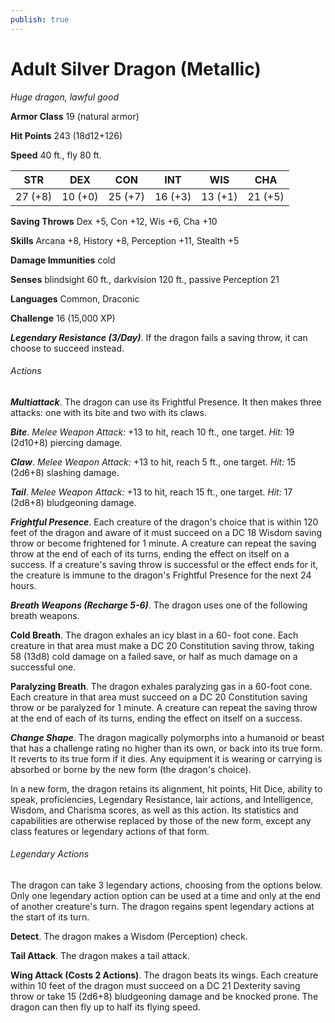 ```yaml
---
publish: true
---
```

# Adult Silver Dragon (Metallic)

*Huge dragon, lawful good*

**Armor Class** 19 (natural armor)

**Hit Points** 243 (18d12+126)

**Speed** 40 ft., fly 80 ft.

| STR     | DEX     | CON     | INT     | WIS     | CHA     |
|---------|---------|---------|---------|---------|---------|
| 27 (+8) | 10 (+0) | 25 (+7) | 16 (+3) | 13 (+1) | 21 (+5) |

**Saving Throws** Dex +5, Con +12, Wis +6, Cha +10

**Skills** Arcana +8, History +8, Perception +11, Stealth +5

**Damage Immunities** cold

**Senses** blindsight 60 ft., darkvision 120 ft., passive Perception 21

**Languages** Common, Draconic

**Challenge** 16 (15,000 XP)

***Legendary Resistance (3/Day)***. If the dragon fails a saving throw, it can choose to succeed instead.

###### Actions

***Multiattack***. The dragon can use its Frightful Presence. It then makes three attacks: one with its bite and two with its claws.

***Bite***. *Melee Weapon Attack:* +13 to hit, reach 10 ft., one target. *Hit:* 19 (2d10+8) piercing damage.

***Claw***. *Melee Weapon Attack:* +13 to hit, reach 5 ft., one target. *Hit:* 15 (2d6+8) slashing damage.

***Tail***. *Melee Weapon Attack:* +13 to hit, reach 15 ft., one target. *Hit:* 17 (2d8+8) bludgeoning damage.

***Frightful Presence***. Each creature of the dragon's choice that is within 120 feet of the dragon and aware of it must succeed on a DC 18 Wisdom saving throw or become frightened for 1 minute. A creature can repeat the saving throw at the end of each of its turns, ending the effect on itself on a success. If a creature's saving throw is successful or the effect ends for it, the creature is immune to the dragon's Frightful Presence for the next 24 hours.

***Breath Weapons (Recharge 5-6)***. The dragon uses one of the following breath weapons.

**Cold Breath**. The dragon exhales an icy blast in a 60- foot cone. Each creature in that area must make a DC 20 Constitution saving throw, taking 58 (13d8) cold damage on a failed save, or half as much damage on a successful one.

**Paralyzing Breath**. The dragon exhales paralyzing gas in a 60-foot cone. Each creature in that area must succeed on a DC 20 Constitution saving throw or be paralyzed for 1 minute. A creature can repeat the saving throw at the end of each of its turns, ending the effect on itself on a success.

***Change Shape***. The dragon magically polymorphs into a humanoid or beast that has a challenge rating no higher than its own, or back into its true form. It reverts to its true form if it dies. Any equipment it is wearing or carrying is absorbed or borne by the new form (the dragon's choice).

In a new form, the dragon retains its alignment, hit points, Hit Dice, ability to speak, proficiencies, Legendary Resistance, lair actions, and Intelligence, Wisdom, and Charisma scores, as well as this action. Its statistics and capabilities are otherwise replaced by those of the new form, except any class features or legendary actions of that form.

###### Legendary Actions

The dragon can take 3 legendary actions, choosing from the options below. Only one legendary action option can be used at a time and only at the end of another creature's turn. The dragon regains spent legendary actions at the start of its turn.

**Detect**. The dragon makes a Wisdom (Perception) check.

**Tail Attack**. The dragon makes a tail attack.

**Wing Attack (Costs 2 Actions)**. The dragon beats its wings. Each creature within 10 feet of the dragon must succeed on a DC 21 Dexterity saving throw or take 15 (2d6+8) bludgeoning damage and be knocked prone. The dragon can then fly up to half its flying speed.